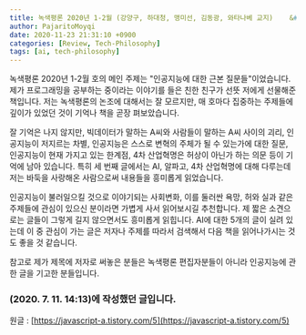 ```yaml
---
title: 녹색평론 2020년 1-2월 (강양구, 하대청, 맹미선, 김동광, 와타나베 교지)	&#35;2
author: PajaritoMoyqi
date: 2020-11-23 21:31:10 +0900
categories: [Review, Tech-Philosophy]
tags: [ai, tech-philosophy]
---
```


녹색평론 2020년 1-2월 호의 메인 주제는 "인공지능에 대한 근본 질문들"이었습니다. 제가 프로그래밍을 공부하는 중이라는 이야기를 들은 친한 친구가 선뜻 저에게 선물해준 책입니다. 저는 녹색평론의 논조에 대해서는 잘 모르지만, 매 호마다 집중하는 주제들에 깊이가 있었던 것이 기억나 책을 곧장 펴보았습니다.

잘 기억은 나지 않지만, 빅데이터가 말하는 A씨와 사람들이 말하는 A씨 사이의 괴리, 인공지능이 저지르는 차별, 인공지능은 스스로 변혁의 주체가 될 수 있는가에 대한 질문, 인공지능이 현재 가지고 있는 한계점, 4차 산업혁명은 허상이 아닌가 하는 의문 등이 기억에 남아 있습니다. 특히 세 번째 글에서는 AI, 알파고, 4차 산업혁명에 대해 다루는데 저는 바둑을 사랑해온 사람으로써 내용들을 흥미롭게 읽었습니다.

인공지능이 불러일으킬 것으로 이야기되는 사회변화, 이를 둘러싼 욕망, 허와 실과 같은 주제들에 관심이 있으신 분이라면 가볍게 사서 읽어보시길 추천합니다. 제 짧은 소견으로는 글들이 그렇게 길지 않으면서도 흥미롭게 읽힙니다. AI에 대한 5개의 글이 실려 있는데 이 중 관심이 가는 글은 저자나 주제를 따라서 검색해서 다음 책을 읽어나가시는 것도 좋을 것 같습니다.

참고로 제가 제목에 저자로 써놓은 분들은 녹색평론 편집자분들이 아니라 인공지능에 관한 글을 기고한 분들입니다.

### (2020. 7. 11. 14:13)에 작성했던 글입니다.

원글 : [https://javascript-a.tistory.com/5](https://javascript-a.tistory.com/5)